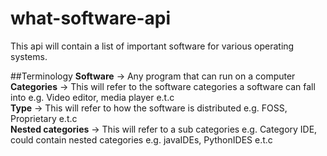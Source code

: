 # what-software-api
This api will contain a list of important software for various operating systems.

##Terminology
<b>Software</b> -> Any program that can run on a computer <br/>
<b>Categories</b> -> This will refer to the software categories a software can fall into e.g. Video editor, media player e.t.c <br/>
<b>Type</b> -> This will refer to how the software is distributed e.g. FOSS, Proprietary e.t.c <br/>
<b>Nested categories</b> -> This will refer to a sub categories e.g. Category IDE, could contain nested categories e.g. javaIDEs, PythonIDES e.t.c
